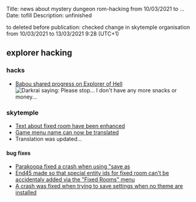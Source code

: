 Title: news about mystery dungeon rom-hacking from 10/03/2021 to ...
Date: tofill
Description: unfinished

to deleted before publication: checked change in skytemple organisation from 10/03/2021 to 13/03/2021 9:28 (UTC+1)

## explorer hacking
### hacks
- [Babou shared progress on Explorer of Hell](twitter.com/babouzzz/status/1370127753203351552#m)
![Darkrai saying: Please stop... I don't have any more snacks or money...](https://nitter.42l.fr/pic/media%2FEwOr6hvWEAIwhhM.jpg%3Fname%3Dorig)

### skytemple
- [Text about fixed room have been enhanced](https://github.com/SkyTemple/skytemple-files/pull/91)
- [Game menu name can now be translated](https://github.com/SkyTemple/skytemple-files/commit/cf610ad5c8ae2ffb29d402be41c616dad31afa35)
- Translation was updated...


#### bug fixes
- [Parakoopa fixed a crash when using "save as](https://github.com/SkyTemple/skytemple/commit/31b7ad65f54122b202b0793fc0193f0eae4955d1)
- [End45 made so that special entity ids for fixed room can't be accidentaly added via the "Fixed Rooms" menu](https://github.com/SkyTemple/skytemple/pull/233)
- [A crash was fixed when trying to save settings when no theme are installed](https://github.com/SkyTemple/skytemple/pull/232)